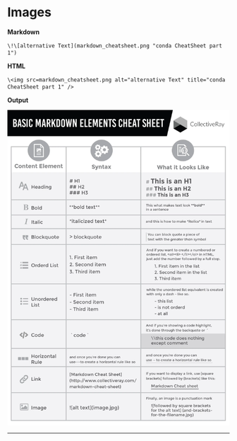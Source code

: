 # Images

**Markdown**

    \!\[alternative Text](markdown_cheatsheet.png "conda CheatSheet part 1")

**HTML**

    \<img src=markdown_cheatsheet.png alt="alternative Text" title="conda CheatSheet part 1" />

**Output**

![alternative Text](markdown_cheatsheet.png "Markdown CheatSheet")

---